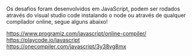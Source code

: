 Os desafios foram desenvolvidos em JavaScript, podem ser rodados através do visual studio code instalando o node ou através de qualquer compilador online, segue alguns abaixo!

https://www.programiz.com/javascript/online-compiler/ <br/>
https://playcode.io/javascript
https://onecompiler.com/javascript/3y38vg8mx
